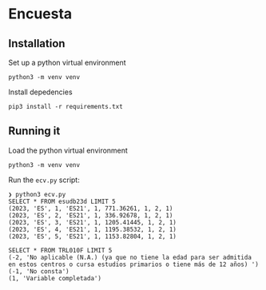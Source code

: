# Encuesta

## Installation

Set up a python virtual environment

    python3 -m venv venv

Install depedencies

    pip3 install -r requirements.txt

## Running it

Load the python virtual environment

    python3 -m venv venv

Run the `ecv.py` script:

```
❯ python3 ecv.py
SELECT * FROM esudb23d LIMIT 5
(2023, 'ES', 1, 'ES21', 1, 771.36261, 1, 2, 1)
(2023, 'ES', 2, 'ES21', 1, 336.92678, 1, 2, 1)
(2023, 'ES', 3, 'ES21', 1, 1205.41445, 1, 2, 1)
(2023, 'ES', 4, 'ES21', 1, 1195.38532, 1, 2, 1)
(2023, 'ES', 5, 'ES21', 1, 1153.82804, 1, 2, 1)

SELECT * FROM TRL010F LIMIT 5
(-2, 'No aplicable (N.A.) (ya que no tiene la edad para ser admitida en estos centros o cursa estudios primarios o tiene más de 12 años) ')
(-1, 'No consta')
(1, 'Variable completada')
```
